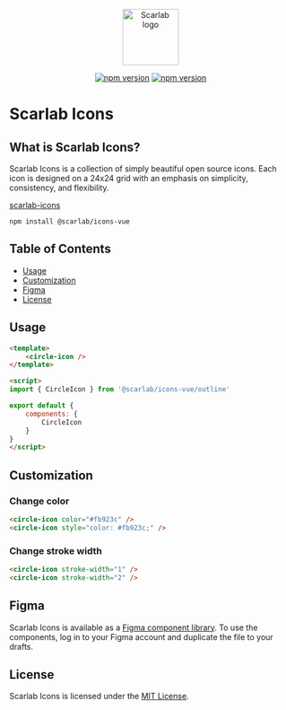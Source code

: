 <p align="center"><a href="http://scarlab-icons.la-moore.ru" target="_blank" rel="noopener noreferrer"><img width="100" src="http://scarlab-icons.la-moore.ru/images/scarab-logo.png" alt="Scarlab logo"></a></p>

<p align="center">
  <a href="https://www.npmjs.com/package/@scarlab/icons"><img src="https://img.shields.io/npm/v/@scarlab/icons?color=%23cb0000" alt="npm version"></a>
  <a href="https://www.npmjs.com/package/@scarlab/icons"><img src="https://img.shields.io/npm/dm/@scarlab/icons" alt="npm version"></a>
</p>

# Scarlab Icons

## What is Scarlab Icons?

Scarlab Icons is a collection of simply beautiful open source icons. Each icon is designed on a 24x24 grid with an emphasis on simplicity, consistency, and flexibility.

[scarlab-icons](http://scarlab-icons.la-moore.ru/)

```shell
npm install @scarlab/icons-vue
```

## Table of Contents

* [Usage](#usage)
* [Customization](#customization)
* [Figma](#figma)
* [License](#license)

## Usage

```html
<template>
    <circle-icon />
</template>

<script>
import { CircleIcon } from '@scarlab/icons-vue/outline'

export default {
    components: {
        CircleIcon
    }
}
</script>
```

## Customization

### Change color

```html
<circle-icon color="#fb923c" />
<circle-icon style="color: #fb923c;" />
```

### Change stroke width

```html
<circle-icon stroke-width="1" />
<circle-icon stroke-width="2" />
```

## Figma

Scarlab Icons is available as a [Figma component library](https://www.figma.com/community/file/1051907827478622063/Scarab-Icons). To use the components, log in to your Figma account and duplicate the file to your drafts.


## License

Scarlab Icons is licensed under the [MIT License](https://github.com/la-moore/scarlab-icons/blob/master/LICENSE).
